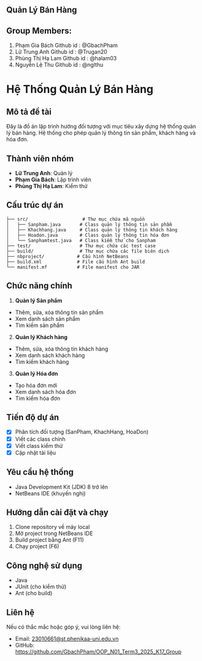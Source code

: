 ## Quản Lý Bán Hàng

## Group Members:
1. Phạm Gia Bách Github id : @GbachPham
2. Lữ Trung Anh Github id : @Trugan20
3. Phùng Thị Hạ Lam Github id : @halam03
4. Nguyễn Lệ Thu Github id : @nglthu
 
# Hệ Thống Quản Lý Bán Hàng

## Mô tả đề tài
Đây là đồ án lập trình hướng đối tượng với mục tiêu xây dựng hệ thống quản lý bán hàng. Hệ thống cho phép quản lý thông tin sản phẩm, khách hàng và hóa đơn.

## Thành viên nhóm
- **Lữ Trung Anh**: Quản lý
- **Phạm Gia Bách**: Lập trình viên
- **Phùng Thị Hạ Lam**: Kiểm thử

## Cấu trúc dự án
```
├── src/                    # Thư mục chứa mã nguồn
│   ├── Sanpham.java       # Class quản lý thông tin sản phẩm
│   ├── Khachhang.java     # Class quản lý thông tin khách hàng
│   ├── Hoadon.java        # Class quản lý thông tin hóa đơn
│   └── Sanphamtest.java   # Class kiểm thử cho Sanpham
├── test/                  # Thư mục chứa các test case
├── build/                 # Thư mục chứa các file biên dịch
├── nbproject/            # Cấu hình NetBeans
├── build.xml             # File cấu hình Ant build
└── manifest.mf           # File manifest cho JAR
```

## Chức năng chính
1. **Quản lý Sản phẩm**
- Thêm, sửa, xóa thông tin sản phẩm
- Xem danh sách sản phẩm
- Tìm kiếm sản phẩm

2. **Quản lý Khách hàng**
- Thêm, sửa, xóa thông tin khách hàng
- Xem danh sách khách hàng
- Tìm kiếm khách hàng

3. **Quản lý Hóa đơn**
- Tạo hóa đơn mới
- Xem danh sách hóa đơn
- Tìm kiếm hóa đơn

## Tiến độ dự án
- [x] Phân tích đối tượng (SanPham, KhachHang, HoaDon)
- [x] Viết các class chính
- [x] Viết class kiểm thử
- [x] Cập nhật tài liệu

## Yêu cầu hệ thống
- Java Development Kit (JDK) 8 trở lên
- NetBeans IDE (khuyến nghị)

## Hướng dẫn cài đặt và chạy
1. Clone repository về máy local
2. Mở project trong NetBeans IDE
3. Build project bằng Ant (F11)
4. Chạy project (F6)

## Công nghệ sử dụng
- Java
- JUnit (cho kiểm thử)
- Ant (cho build)

## Liên hệ
Nếu có thắc mắc hoặc góp ý, vui lòng liên hệ:
- Email:  23010661@st.phenikaa-uni.edu.vn
- GitHub: https://github.com/GbachPham/OOP_N01_Term3_2025_K17_Group
